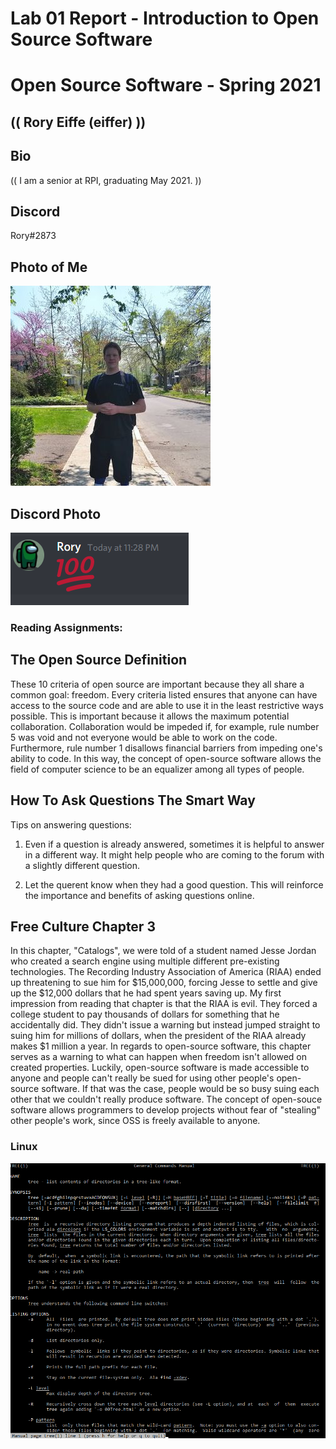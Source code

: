 # Lab 01 Report - Introduction to Open Source Software

# Open Source Software - Spring 2021
## (( Rory Eiffe (eiffer) ))

## Bio
(( I am a senior at RPI, graduating May 2021. ))

## Discord
Rory#2873

## Photo of Me
![Rory](rory.jpg)

## Discord Photo

![discord](discord.png)

### Reading Assignments:

## The Open Source Definition

These 10 criteria of open source are important because they all share a common goal: freedom. Every criteria listed ensures that anyone can have access to the source code and are able to use it in the least restrictive ways possible. This is important because it allows the maximum potential collaboration. Collaboration would be impeded if, for example, rule number 5 was void and not everyone would be able to work on the code. Furthermore, rule number 1 disallows financial barriers from impeding one's ability to code. In this way, the concept of open-source software allows the field of computer science to be an equalizer among all types of people. 

## How To Ask Questions The Smart Way

Tips on answering questions:

1. Even if a question is already answered, sometimes it is helpful to answer in a different way. It might help people who are coming to the forum with a slightly different question. 

2. Let the querent know when they had a good question. This will reinforce the importance and benefits of asking questions online. 

## Free Culture Chapter 3 

In this chapter, "Catalogs", we were told of a student named Jesse Jordan who created a search engine using multiple different pre-existing technologies. The Recording Industry Association of America (RIAA) ended up threatening to sue him for $15,000,000, forcing Jesse to settle and give up the $12,000 dollars that he had spent years saving up. My first impression from reading that chapter is that the RIAA is evil. They forced a college student to pay thousands of dollars for something that he accidentally did. They didn't issue a warning but instead jumped straight to suing him for millions of dollars, when the president of the RIAA already makes $1 million a year. In regards to open-source software, this chapter serves as a warning to what can happen when freedom isn't allowed on created properties. Luckily, open-source software is made accessible to anyone and people can't really be sued for using other people's open-source software. If that was the case, people would be so busy suing each other that we couldn't really produce software. The concept of open-souce software allows programmers to develop projects without fear of "stealing" other people's work, since OSS is freely available to anyone. 

### Linux

![man tree](mantree.png)